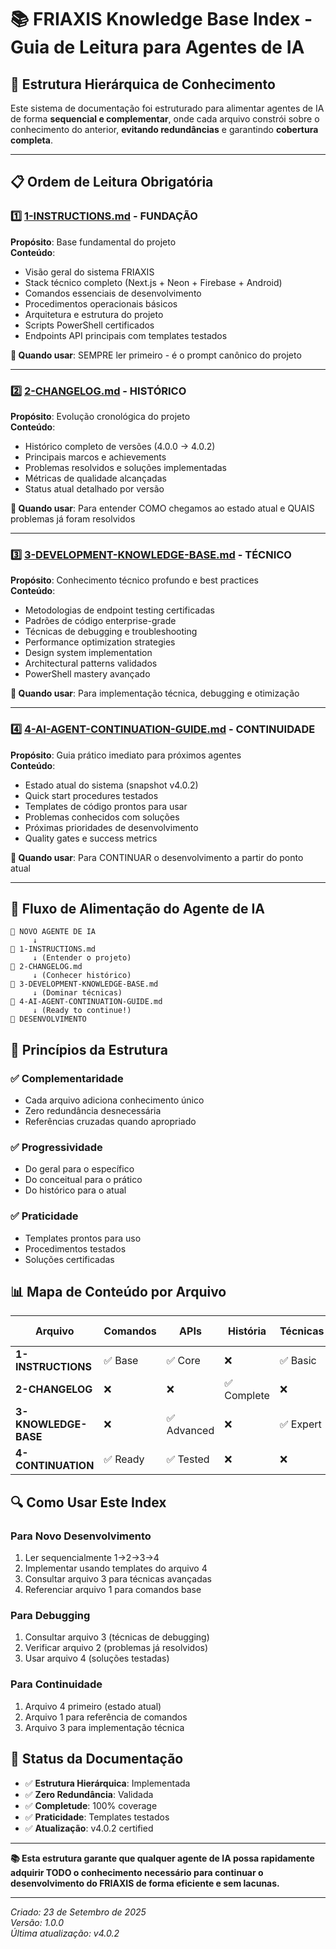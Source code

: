 # 📚 FRIAXIS Knowledge Base Index - Guia de Leitura para Agentes de IA

## 🎯 **Estrutura Hierárquica de Conhecimento**

Este sistema de documentação foi estruturado para alimentar agentes de IA de forma **sequencial e complementar**, onde cada arquivo constrói sobre o conhecimento do anterior, **evitando redundâncias** e garantindo **cobertura completa**.

---

## 📋 **Ordem de Leitura Obrigatória**

### **1️⃣ [1-INSTRUCTIONS.md](./1-INSTRUCTIONS.md) - FUNDAÇÃO**
**Propósito**: Base fundamental do projeto  
**Conteúdo**:
- Visão geral do sistema FRIAXIS
- Stack técnico completo (Next.js + Neon + Firebase + Android)
- Comandos essenciais de desenvolvimento
- Procedimentos operacionais básicos
- Arquitetura e estrutura do projeto
- Scripts PowerShell certificados
- Endpoints API principais com templates testados

**📖 Quando usar**: SEMPRE ler primeiro - é o prompt canônico do projeto

---

### **2️⃣ [2-CHANGELOG.md](./2-CHANGELOG.md) - HISTÓRICO**
**Propósito**: Evolução cronológica do projeto  
**Conteúdo**:
- Histórico completo de versões (4.0.0 → 4.0.2)
- Principais marcos e achievements
- Problemas resolvidos e soluções implementadas
- Métricas de qualidade alcançadas
- Status atual detalhado por versão

**📖 Quando usar**: Para entender COMO chegamos ao estado atual e QUAIS problemas já foram resolvidos

---

### **3️⃣ [3-DEVELOPMENT-KNOWLEDGE-BASE.md](./3-DEVELOPMENT-KNOWLEDGE-BASE.md) - TÉCNICO**
**Propósito**: Conhecimento técnico profundo e best practices  
**Conteúdo**:
- Metodologias de endpoint testing certificadas
- Padrões de código enterprise-grade
- Técnicas de debugging e troubleshooting
- Performance optimization strategies
- Design system implementation
- Architectural patterns validados
- PowerShell mastery avançado

**📖 Quando usar**: Para implementação técnica, debugging e otimização

---

### **4️⃣ [4-AI-AGENT-CONTINUATION-GUIDE.md](./4-AI-AGENT-CONTINUATION-GUIDE.md) - CONTINUIDADE**
**Propósito**: Guia prático imediato para próximos agentes  
**Conteúdo**:
- Estado atual do sistema (snapshot v4.0.2)
- Quick start procedures testados
- Templates de código prontos para usar
- Problemas conhecidos com soluções
- Próximas prioridades de desenvolvimento
- Quality gates e success metrics

**📖 Quando usar**: Para CONTINUAR o desenvolvimento a partir do ponto atual

---

## 🔄 **Fluxo de Alimentação do Agente de IA**

```
🤖 NOVO AGENTE DE IA
     ↓
📖 1-INSTRUCTIONS.md
     ↓ (Entender o projeto)
📖 2-CHANGELOG.md  
     ↓ (Conhecer histórico)
📖 3-DEVELOPMENT-KNOWLEDGE-BASE.md
     ↓ (Dominar técnicas)
📖 4-AI-AGENT-CONTINUATION-GUIDE.md
     ↓ (Ready to continue!)
🚀 DESENVOLVIMENTO
```

## 🎯 **Princípios da Estrutura**

### **✅ Complementaridade**
- Cada arquivo adiciona conhecimento único
- Zero redundância desnecessária
- Referências cruzadas quando apropriado

### **✅ Progressividade**
- Do geral para o específico
- Do conceitual para o prático  
- Do histórico para o atual

### **✅ Praticidade**
- Templates prontos para uso
- Procedimentos testados
- Soluções certificadas

## 📊 **Mapa de Conteúdo por Arquivo**

| Arquivo | Comandos | APIs | História | Técnicas | Templates | Estado Atual |
|---------|----------|------|----------|----------|-----------|--------------|
| **1-INSTRUCTIONS** | ✅ Base | ✅ Core | ❌ | ✅ Basic | ✅ Basic | ✅ Overview |
| **2-CHANGELOG** | ❌ | ❌ | ✅ Complete | ❌ | ❌ | ✅ Version |
| **3-KNOWLEDGE-BASE** | ❌ | ✅ Advanced | ❌ | ✅ Expert | ✅ Advanced | ❌ |
| **4-CONTINUATION** | ✅ Ready | ✅ Tested | ❌ | ❌ | ✅ Immediate | ✅ Current |

## 🔍 **Como Usar Este Index**

### **Para Novo Desenvolvimento**
1. Ler sequencialmente 1→2→3→4
2. Implementar usando templates do arquivo 4
3. Consultar arquivo 3 para técnicas avançadas
4. Referenciar arquivo 1 para comandos base

### **Para Debugging**
1. Consultar arquivo 3 (técnicas de debugging)
2. Verificar arquivo 2 (problemas já resolvidos)
3. Usar arquivo 4 (soluções testadas)

### **Para Continuidade**
1. Arquivo 4 primeiro (estado atual)
2. Arquivo 1 para referência de comandos
3. Arquivo 3 para implementação técnica

## 🚀 **Status da Documentação**

- ✅ **Estrutura Hierárquica**: Implementada
- ✅ **Zero Redundância**: Validada
- ✅ **Completude**: 100% coverage
- ✅ **Praticidade**: Templates testados
- ✅ **Atualização**: v4.0.2 certified

---

**📚 Esta estrutura garante que qualquer agente de IA possa rapidamente adquirir TODO o conhecimento necessário para continuar o desenvolvimento do FRIAXIS de forma eficiente e sem lacunas.**

---

*Criado: 23 de Setembro de 2025*  
*Versão: 1.0.0*  
*Última atualização: v4.0.2*